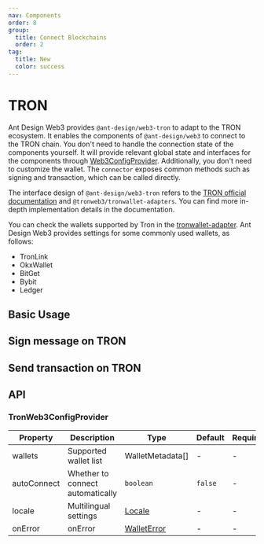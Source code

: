 ```yaml
---
nav: Components
order: 8
group:
  title: Connect Blockchains
  order: 2
tag:
  title: New
  color: success
---
```


# TRON

Ant Design Web3 provides `@ant-design/web3-tron` to adapt to the TRON ecosystem. It enables the components of `@ant-design/web3` to connect to the TRON chain. You don't need to handle the connection state of the components yourself. It will provide relevant global state and interfaces for the components through [Web3ConfigProvider](../web3-config-provider/index.md). Additionally, you don't need to customize the wallet. The `connector` exposes common methods such as signing and transaction, which can be called directly.

The interface design of `@ant-design/web3-tron` refers to the [TRON official documentation](https://developers.tron.network/docs/tronwallet-adapter) and `@tronweb3/tronwallet-adapters`. You can find more in-depth implementation details in the documentation.

You can check the wallets supported by Tron in the [tronwallet-adapter](https://github.com/web3-geek/tronwallet-adapter?tab=readme-ov-file#supported). Ant Design Web3 provides settings for some commonly used wallets, as follows:

- TronLink
- OkxWallet
- BitGet
- Bybit
- Ledger

## Basic Usage

<code src='./demos/basic.tsx'></code>

## Sign message on TRON

<code src='./demos/message.tsx'></code>

## Send transaction on TRON

<code src='./demos/transaction.tsx'></code>

## API

### TronWeb3ConfigProvider

| Property | Description | Type | Default | Required |
| --- | --- | --- | --- | --- |
| wallets | Supported wallet list | WalletMetadata\[\] | - | - |
| autoConnect | Whether to connect automatically | `boolean` | `false` | - |
| locale | Multilingual settings | [Locale](https://github.com/ant-design/ant-design-web3/blob/main/packages/common/src/locale/en_US.ts) | - | - |
| onError | onError | [WalletError](https://github.com/web3-geek/tronwallet-adapter/blob/main/packages/adapters/abstract-adapter/src/errors.ts#L1) | - | - |
